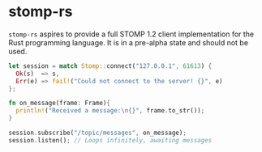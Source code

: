 stomp-rs
=====
`stomp-rs` aspires to provide a full STOMP 1.2 client implementation for the Rust
programming language. It is in a pre-alpha state and should not be used.

```rust
let session = match Stomp::connect("127.0.0.1", 61613) {
  Ok(s)  => s,
  Err(e) => fail!("Could not connect to the server! {}", e)
};

fn on_message(frame: Frame){
  println!("Received a message:\n{}", frame.to_str());
}

session.subscribe("/topic/messages", on_message);
session.listen(); // Loops infinitely, awaiting messages
```
